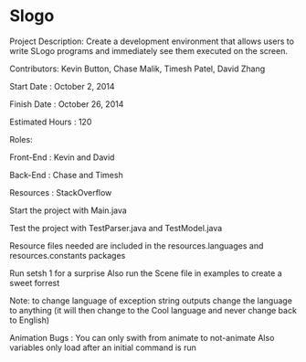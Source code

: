 Slogo
==========

Project Description: Create a development environment that allows users to write SLogo programs and immediately see them executed on the screen.

Contributors: Kevin Button, Chase Malik, Timesh Patel, David Zhang

Start Date : October 2, 2014

Finish Date : October 26, 2014

Estimated Hours : 120

Roles:

Front-End : Kevin and David

Back-End : Chase and Timesh

Resources :
StackOverflow

Start the project with Main.java

Test the project with TestParser.java and TestModel.java

Resource files needed are included in the resources.languages and resources.constants packages

Run setsh 1 for a surprise
Also run the Scene file in examples to create a sweet forrest

Note: to change language of exception string outputs change the language to anything (it will then change to the Cool language and never change back to English)

Animation Bugs : You can only swith from animate to not-animate
Also variables only load after an initial command is run
